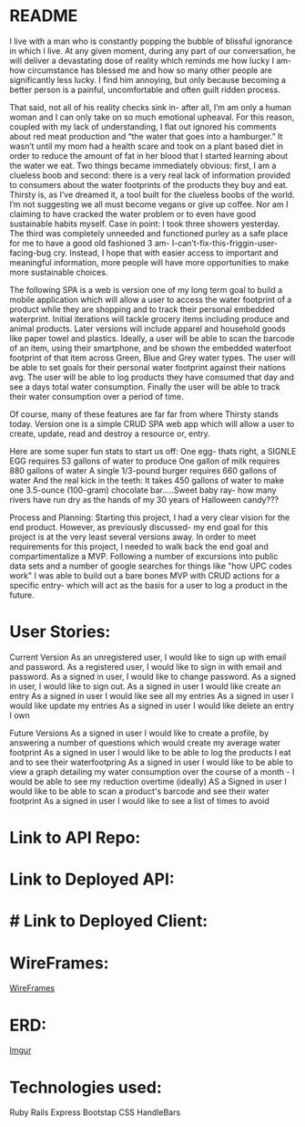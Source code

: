 
# README
I live with a man who is constantly popping the bubble of blissful ignorance in which I live. At any given moment, during any part of our conversation, he will deliver a devastating dose of reality which reminds me how lucky I am- how circumstance has blessed me and how so many other people are significantly less lucky. I find him annoying, but only because becoming a better person is a painful, uncomfortable and often guilt ridden process.

That said, not all of his reality checks sink in- after all, I’m am only a human woman and I can only take on so much emotional upheaval. For this reason, coupled with my lack of understanding, I flat out ignored his comments about red meat production and “the water that goes into a hamburger.” It wasn’t until my mom had a health scare and took on a plant based diet in order to reduce the amount of fat in her blood that I started learning about the water we eat. Two things became immediately obvious: first, I am a clueless boob and second: there is a very real lack of information provided to consumers about the water footprints of the products they buy and eat. Thirsty is, as I’ve dreamed it, a tool built for the clueless boobs of the world. I’m not suggesting we all must become vegans or give up coffee. Nor am I claiming to have cracked the water problem or to even have good sustainable habits myself. Case in point: I took three showers yesterday. The third was completely unneeded and functioned purley as a safe place for me to have a good old fashioned 3 am- I-can’t-fix-this-friggin-user-facing-bug cry. Instead, I hope that with easier access to important and meaningful information, more people will have more opportunities to make more sustainable choices.

The following SPA is a web is version one of my long term goal to build a mobile application which will allow a user to access the water footprint of a product while they are shopping and to track their personal embedded waterprint. Initial iterations will tackle grocery items including produce and animal products. Later versions will include apparel and household goods like paper towel and plastics. Ideally, a user will be able to scan the barcode of an item, using their smartphone, and be shown the embedded waterfoot footprint of that item across Green, Blue and Grey water types. The user will be able to set goals for their personal water footprint against their nations avg. The user will be able to log products they have consumed that day and see a days total water consumption.  Finally the user will be able to track their water consumption over a period of time.

Of course, many of these features are far far from where Thirsty stands today. Version one is a simple CRUD SPA web app which will allow a user to create, update, read and destroy a resource or, entry.

Here are some super fun stats to start us off:
One egg- thats right, a SIGNLE EGG requires 53 gallons of water to produce
One gallon of milk requires 880 gallons of water
A single 1/3-pound burger requires 660 gallons of water
And the real kick in the teeth: It takes 450 gallons of water to make one 3.5-ounce (100-gram) chocolate bar.....Sweet baby ray- how many rivers have run dry as the hands of my 30 years of Halloween candy???

Process and Planning:
Starting this project, I had a very clear vision for the end product. However, as previously discussed- my end goal for this project is at the very least several versions away. In order to meet requirements for this project, I needed to walk back the end goal and compartimentalize a MVP. Following a number of excursions into public data sets and a number of google searches for things like "how UPC codes work" I was able to build out a bare bones MVP with CRUD actions for a specific entry- which will act as the basis for a user to log a product in the future.

# User Stories:
Current Version
As an unregistered user, I would like to sign up with email and password.
As a registered user, I would like to sign in with email and password.
As a signed in user, I would like to change password.
As a signed in user, I would like to sign out.
As a signed in user I would like create an entry
As a signed in user I would like see all my entries
As a signed in user I would like update my entries
As a signed in user I would like delete an entry I own

Future Versions
As a signed in user I would like to create a profile, by answering a number of questions which would create my average water footprint
As a signed in user I would like to be able to log the products I eat and to see their waterfootpring
As a signed in user I would like to be able to view a graph detailing my water consumption over the course of a month - I would be able to see my reduction overtime (ideally)
AS a Signed in user I would like to be able to scan a product's barcode and see their water footprint
As a signed in user I would like to see a list of times to avoid

# Link to API Repo:

# Link to Deployed API:

# # Link to Deployed Client:


# WireFrames:
[WireFrames](https://docs.google.com/presentation/d/1W2SffZHU_GG4XdcJ4dphnCWOizSKQjVb7BDzF8hvg1U/edit?usp=sharing)


# ERD:
[Imgur](https://i.imgur.com/ycvIfVA.png)

# Technologies used:
Ruby
Rails
Express
Bootstap
CSS
HandleBars
